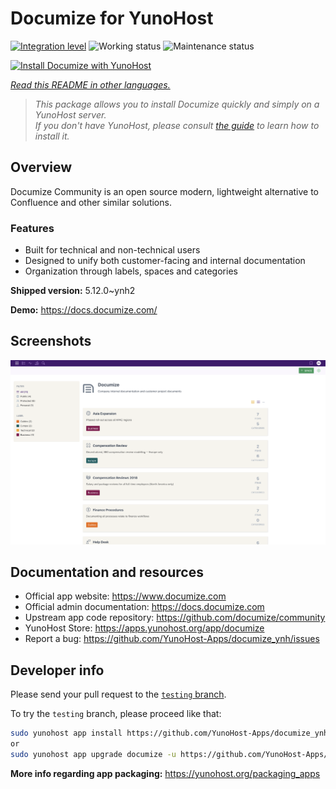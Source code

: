 <!--
N.B.: This README was automatically generated by <https://github.com/YunoHost/apps/tree/master/tools/readme_generator>
It shall NOT be edited by hand.
-->

# Documize for YunoHost

[![Integration level](https://dash.yunohost.org/integration/documize.svg)](https://ci-apps.yunohost.org/ci/apps/documize/) ![Working status](https://ci-apps.yunohost.org/ci/badges/documize.status.svg) ![Maintenance status](https://ci-apps.yunohost.org/ci/badges/documize.maintain.svg)

[![Install Documize with YunoHost](https://install-app.yunohost.org/install-with-yunohost.svg)](https://install-app.yunohost.org/?app=documize)

*[Read this README in other languages.](./ALL_README.md)*

> *This package allows you to install Documize quickly and simply on a YunoHost server.*  
> *If you don't have YunoHost, please consult [the guide](https://yunohost.org/install) to learn how to install it.*

## Overview

Documize Community is an open source modern, lightweight alternative to Confluence and other similar solutions.

### Features

- Built for technical and non-technical users
- Designed to unify both customer-facing and internal documentation
- Organization through labels, spaces and categories

**Shipped version:** 5.12.0~ynh2

**Demo:** <https://docs.documize.com/>

## Screenshots

![Screenshot of Documize](./doc/screenshots/screenshot.png)

## Documentation and resources

- Official app website: <https://www.documize.com>
- Official admin documentation: <https://docs.documize.com>
- Upstream app code repository: <https://github.com/documize/community>
- YunoHost Store: <https://apps.yunohost.org/app/documize>
- Report a bug: <https://github.com/YunoHost-Apps/documize_ynh/issues>

## Developer info

Please send your pull request to the [`testing` branch](https://github.com/YunoHost-Apps/documize_ynh/tree/testing).

To try the `testing` branch, please proceed like that:

```bash
sudo yunohost app install https://github.com/YunoHost-Apps/documize_ynh/tree/testing --debug
or
sudo yunohost app upgrade documize -u https://github.com/YunoHost-Apps/documize_ynh/tree/testing --debug
```

**More info regarding app packaging:** <https://yunohost.org/packaging_apps>
